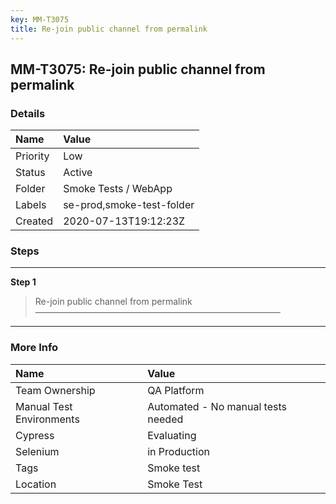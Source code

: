 ```yaml
---
key: MM-T3075
title: Re-join public channel from permalink
---
```


## MM-T3075: Re-join public channel from permalink

### Details

| Name     | Value                     |
| :------- | :------------------------ |
| Priority | Low                       |
| Status   | Active                    |
| Folder   | Smoke Tests / WebApp      |
| Labels   | se-prod,smoke-test-folder |
| Created  | 2020-07-13T19:12:23Z      |

### Steps

<hr/>

**Step 1**

> <article>Re-join public channel from permalink<br />&mdash;&mdash;&mdash;&mdash;&mdash;&mdash;&mdash;&mdash;&mdash;&mdash;&mdash;&mdash;&mdash;&mdash;&mdash;&mdash;&mdash;&mdash;&mdash;&mdash;&mdash;&mdash;&mdash;&mdash;&mdash;&mdash;&mdash;&mdash;</article>

<hr/>

### More Info

| Name                     | Value                              |
| :----------------------- | :--------------------------------- |
| Team Ownership           | QA Platform                        |
| Manual Test Environments | Automated - No manual tests needed |
| Cypress                  | Evaluating                         |
| Selenium                 | in Production                      |
| Tags                     | Smoke test                         |
| Location                 | Smoke Test                         |
